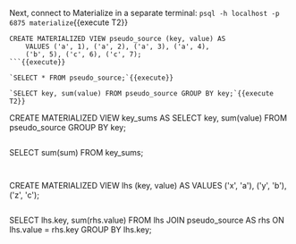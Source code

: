Next, connect to Materialize in a separate terminal:
`psql -h localhost -p 6875 materialize`{{execute T2}}


```
CREATE MATERIALIZED VIEW pseudo_source (key, value) AS
    VALUES ('a', 1), ('a', 2), ('a', 3), ('a', 4),
    ('b', 5), ('c', 6), ('c', 7);
```{{execute}}

`SELECT * FROM pseudo_source;`{{execute}}

`SELECT key, sum(value) FROM pseudo_source GROUP BY key;`{{execute T2}}

```
CREATE MATERIALIZED VIEW key_sums AS
    SELECT key, sum(value) FROM pseudo_source GROUP BY key;
```{{execute}}

```
SELECT sum(sum) FROM key_sums;
```{{execute}}


```
CREATE MATERIALIZED VIEW lhs (key, value) AS
    VALUES ('x', 'a'), ('y', 'b'), ('z', 'c');
```{{execute}}

```
SELECT lhs.key, sum(rhs.value)
FROM lhs
JOIN pseudo_source AS rhs
ON lhs.value = rhs.key
GROUP BY lhs.key;
```{{execute}}